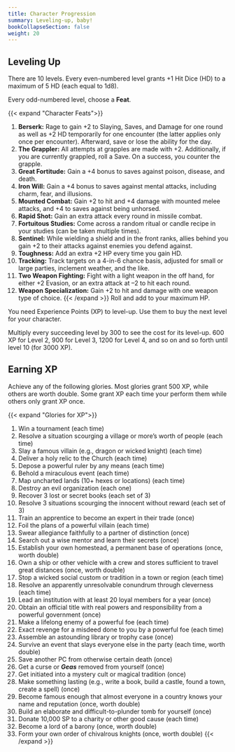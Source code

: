 ```yaml
---
title: Character Progression
summary: Leveling-up, baby!
bookCollapseSection: false
weight: 20
---
```


## Leveling Up

There are 10 levels. Every even-numbered level grants +1 Hit Dice (HD) to a maximum of 5 HD (each equal to 1d8).

Every odd-numbered level, choose a **Feat**.

{{< expand "Character Feats">}}
1. **Berserk:** Rage to gain +2 to Slaying, Saves, and Damage for one round as well as +2 HD temporarily for one encounter (the latter applies only once per encounter). Afterward, save or lose the ability for the day.
2. **The Grappler:** All attempts at grapples are made with +2. Additionally, if you are currently grappled, roll a Save. On a success, you counter the grapple.
3. **Great Fortitude:** Gain a +4 bonus to saves against poison, disease, and death.
4. **Iron Will:** Gain a +4 bonus to saves against mental attacks, including charm, fear, and illusions.
5. **Mounted Combat:** Gain +2 to hit and +4 damage with mounted melee attacks, and +4 to saves against being unhorsed.
6. **Rapid Shot:** Gain an extra attack every round in missile combat.
7. **Fortuitous Studies:** Come across a random ritual or candle recipe in your studies (can be taken multiple times).
8. **Sentinel:** While wielding a shield and in the front ranks, allies behind you gain +2 to their attacks against enemies you defend against.
9. **Toughness:** Add an extra +2 HP every time you gain HD.
10. **Tracking:** Track targets on a 4-in-6 chance basis, adjusted for small or large parties, inclement weather, and the like.
11. **Two Weapon Fighting:** Fight with a light weapon in the off hand, for either +2 Evasion, or an extra attack at –2 to hit each round.
12. **Weapon Specialization:** Gain +2 to hit and damage with one weapon type of choice.
{{< /expand >}}
Roll and add to your maximum HP.

You need Experience Points (XP) to level-up. Use them to buy the next level for your character.

Multiply every succeeding level by 300 to see the cost for its level-up. 600 XP for Level 2, 900 for Level 3, 1200 for Level 4, and so on and so forth until level 10 (for 3000 XP).

## Earning XP

Achieve any of the following glories. Most glories grant 500 XP, while others are worth double. Some grant XP each time your perform them while others only grant XP once.

{{< expand "Glories for XP">}}
1. Win a tournament (each time)
2. Resolve a situation scourging a village or more’s worth of people (each time)
3. Slay a famous villain (e.g., dragon or wicked knight) (each time)
4. Deliver a holy relic to the Church (each time)
5. Depose a powerful ruler by any means (each time)
6. Behold a miraculous event (each time)
7. Map uncharted lands (10+ hexes or locations) (each time)
8. Destroy an evil organization (each one)
9. Recover 3 lost or secret books (each set of 3)
10. Resolve 3 situations scourging the innocent without reward (each set of 3)
11. Train an apprentice to become an expert in their trade (once)
12. Foil the plans of a powerful villain (each time)
13. Swear allegiance faithfully to a partner of distinction (once)
14. Search out a wise mentor and learn their secrets (once)
15. Establish your own homestead, a permanent base of operations (once, worth double)
16. Own a ship or other vehicle with a crew and stores sufficient to travel great distances (once, worth double)
17. Stop a wicked social custom or tradition in a town or region (each time)
18. Resolve an apparently unresolvable conundrum through cleverness (each time)
19. Lead an institution with at least 20 loyal members for a year (once)
20. Obtain an official title with real powers and responsibility from a powerful government (once)
21. Make a lifelong enemy of a powerful foe (each time)
22. Exact revenge for a misdeed done to you by a powerful foe (each time)
23. Assemble an astounding library or trophy case (once)
24. Survive an event that slays everyone else in the party (each time, worth double)
25. Save another PC from otherwise certain death (once)
26. Get a curse or ***Geas*** removed from yourself (once)
27. Get initiated into a mystery cult or magical tradition (once)
28. Make something lasting (e.g., write a book, build a castle, found a town, create a spell) (once)
29. Become famous enough that almost everyone in a country knows your name and reputation (once, worth double)
30. Build an elaborate and difficult-to-plunder tomb for yourself (once)
31. Donate 10,000 SP to a charity or other good cause (each time)
32. Become a lord of a barony (once, worth double)
33. Form your own order of chivalrous knights (once, worth double)
{{< /expand >}}
